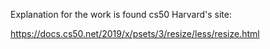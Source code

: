 Explanation for the work is found cs50 Harvard's site:

https://docs.cs50.net/2019/x/psets/3/resize/less/resize.html